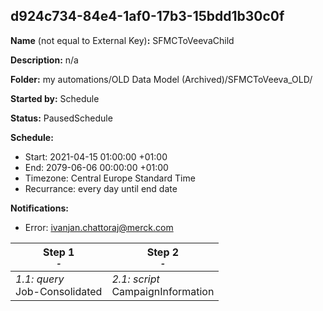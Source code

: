 ## d924c734-84e4-1af0-17b3-15bdd1b30c0f

**Name** (not equal to External Key)**:** SFMCToVeevaChild

**Description:** n/a

**Folder:** my automations/OLD Data Model (Archived)/SFMCToVeeva_OLD/

**Started by:** Schedule

**Status:** PausedSchedule

**Schedule:**

* Start: 2021-04-15 01:00:00 +01:00
* End: 2079-06-06 00:00:00 +01:00
* Timezone: Central Europe Standard Time
* Recurrance: every day until end date

**Notifications:**

* Error: ivanjan.chattoraj@merck.com

| Step 1<br>_<small>-</small>_ | Step 2<br>_<small>-</small>_ |
| --- | --- |
| _1.1: query_<br>Job-Consolidated | _2.1: script_<br>CampaignInformation |
